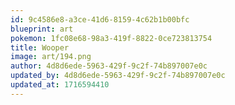 ```yaml
---
id: 9c4586e8-a3ce-41d6-8159-4c62b1b00bfc
blueprint: art
pokemon: 1fc08e68-98a3-419f-8822-0ce723813754
title: Wooper
image: art/194.png
author: 4d8d6ede-5963-429f-9c2f-74b897007e0c
updated_by: 4d8d6ede-5963-429f-9c2f-74b897007e0c
updated_at: 1716594410
---
```

